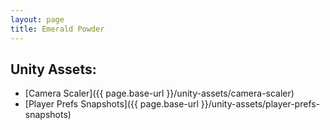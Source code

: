 ```yaml
---
layout: page
title: Emerald Powder
---
```


## Unity Assets:

* [Camera Scaler]({{ page.base-url }}/unity-assets/camera-scaler)
* [Player Prefs Snapshots]({{ page.base-url }}/unity-assets/player-prefs-snapshots)